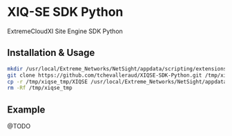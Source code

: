 # XIQ-SE SDK Python

ExtremeCloudXI Site Engine SDK Python

## Installation & Usage

```bash
mkdir /usr/local/Extreme_Networks/NetSight/appdata/scripting/extensions && \
git clone https://github.com/tchevalleraud/XIQSE-SDK-Python.git /tmp/xiqse_tmp && \
cp -r /tmp/xiqse_tmp/XIQSE /usr/local/Extreme_Networks/NetSight/appdata/scripting/extensions/ && \
rm -Rf /tmp/xiqse_tmp
```

## Example


@TODO